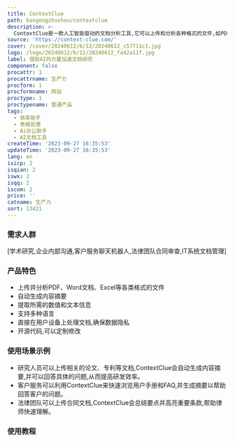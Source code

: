 ```yaml
---
title: ContextClue
path: bangongzhushou/contextclue
description: >-
  ContextClue是一款人工智能驱动的文档分析工具,它可以上传和分析各种格式的文件,如PDF、Word文档和Excel表格,无需担心文件的保密性。该工具可以为研究人员、学生、记者、企业和任何需要快速浏览大量文本的人提供支持,用户无需通读整篇文档就能掌握要点。它可以自动生成内容摘要,并提取所需的数值和文本信息,以便于理解。ContextClue直接在用户的数据基础设施上处理文档,从而避免数据泄露的风险。该工具支持多种语言,可以突破语言障碍,并可以根据具体需求进行定制。
source: 'https://context-clue.com/'
cover: /cover/20240612/6/12/20240612_c57711c1.jpg
logo: /logo/20240612/6/12/20240612_fa42a11f.jpg
label: 借助AI的力量加速文档研究
component: false
procattr: 1
procattrname: 生产力
procform: 1
procformname: 网站
proctype: 1
proctypename: 普通产品
tags:
  - 效率助手
  - 表格处理
  - Ai办公助手
  - AI文档工具
createTime: '2023-09-27 16:35:53'
updateTime: '2023-09-27 16:35:53'
lang: en
isicp: 2
isqian: 2
iswx: 2
isqq: 2
iscom: 2
price: ''
catname: 生产力
sort: 13421
---
```




### 需求人群
[学术研究,企业内部沟通,客户服务聊天机器人,法律团队合同审查,IT系统文档管理]

### 产品特色
- 上传并分析PDF、Word文档、Excel等各类格式的文件
- 自动生成内容摘要
- 提取所需的数值和文本信息
- 支持多种语言
- 直接在用户设备上处理文档,确保数据隐私
- 开源代码,可以定制修改

### 使用场景示例
- 研究人员可以上传相关的论文、专利等文档,ContextClue会自动生成内容摘要,并可以回答具体的问题,从而提高研发效率。
- 客户服务可以利用ContextClue来快速浏览用户手册和FAQ,并生成摘要以帮助回答客户的问题。
- 法律团队可以上传合同文档,ContextClue会总结要点并高亮重要条款,帮助律师快速理解。

### 使用教程


  
